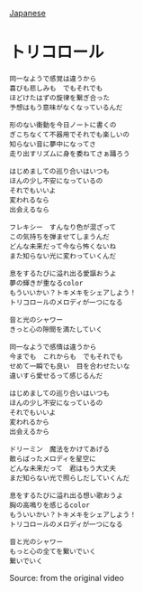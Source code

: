 [Japanese](https://lyricstranslate.com/en/kz-torikorooru-lyrics)
# トリコロール
```
同一なようで感覚は違うから
喜びも悲しみも　でもそれでも
ほどけたはずの旋律を繋ぎ合った
予想はもう意味がなくなっているんだ

形のない衝動を今日ノートに書くの
ぎこちなくて不器用でそれでも楽しいの
知らない音に夢中になってさ
走り出すリズムに身を委ねてさぁ踊ろう

はじめましての巡り合いはいつも
ほんの少し不安になっているの
それでもいいよ
変われるなら
出会えるなら

フレキシー　すんなり色が混ざって
この気持ちを弾ませてしまうんだ
どんな未来だって今なら怖くないね
また知らない光に変わっていくんだ

息をするたびに溢れ出る愛謳おうよ
夢の輝きが重なるcolor
もういいかい？トキメキをシェアしよう！
トリコロールのメロディが一つになる

音と光のシャワー
きっと心の隙間を満たしていく

同一なようで感情は違うから
今までも　これからも　でもそれでも
せめて一瞬でも良い　目を合わせたいな
違いすら愛せるって感じるんだ

はじめましての巡り合いはいつも
ほんの少し不安になっているの
それでもいいよ
変われるから
出会えるから

ドリーミン　魔法をかけてあげる
散らばったメロディを星空に
どんな未来だって　君はもう大丈夫
まだ知らない光で照らしだしていくんだ

息をするたびに溢れ出る想い歌おうよ
胸の高鳴りを感じるcolor
もういいかい？トキメキをシェアしよう！
トリコロールのメロディが一つになる

音と光のシャワー
もっと心の全てを繋いでいく
繋いでいく
```

Source: from the original video